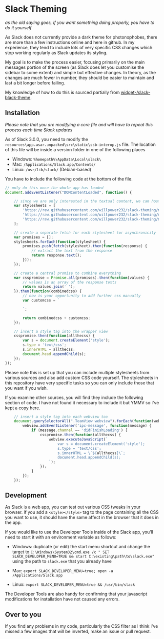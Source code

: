 # Slack Theming

_as the old saying goes, if you want something doing properly, you have to do it yourself_

As Slack does not currently provide a dark theme for photonophobes, there are more than a few instructions online and here in github. In my experience, they tend to include lots of very specific CSS changes which stop working regularly as Slack updates its styling.

My goal is to make the process easier, focusing primarily on the main messages portion of the screen (as Slack does let you customise the sidebar to some extent) and simple but effective changes. In theory, as the changes are much fewer in number, they should be easier to maintain and last a bit longer before failing.

My knowledge of how to do this is sourced partially from [widget-/slack-black-theme](https://github.com/widget-/slack-black-theme).

## Installation

*Please note that you are modifying a core file and will have to repeat this process each time Slack updates*

As of Slack 3.0.0, you need to modify the `resources\app.asar.unpacked\src\static\ssb-interop.js` file. The location of this file will be inside a version folder in one of the following places

* Windows: `%homepath%\AppData\Local\slack\`
* Mac: `/Applications/Slack.app/Contents/`
* Linux: `/usr/lib/slack/` (Debian-based)

You have to include the following code at the bottom of the file.

```js
// only do this once the whole app has loaded
document.addEventListener("DOMContentLoaded", function() {

	// since we are only interested in the textual content, we can host stylesheets at github
	var stylesheets = [
		'https://raw.githubusercontent.com/willpower232/slack-theming/master/stylesheets/fontnunito.css',
		'https://raw.githubusercontent.com/willpower232/slack-theming/master/stylesheets/darkbyinversefilter.css',
		'https://raw.githubusercontent.com/willpower232/slack-theming/master/stylesheets/sidebarlinksrounded.css',
	];

	// create a separate fetch for each stylesheet for asynchronicity
	var promises = [];
	stylesheets.forEach(function(stylesheet) {
		promises.push(fetch(stylesheet).then(function(response) {
			// extract the text from the response
			return response.text();
		}));
	});

	// create a central promise to combine everything
	var csspromise = Promise.all(promises).then(function(values) {
		// values is an array of the response texts
		return values.join(' ');
	}).then(function(combinedcss) {
		// now is your opportunity to add further css manually
		var customcss = `

		`;

		return combinedcss + customcss;
	});

	// insert a style tag into the wrapper view
	csspromise.then(function(allthecss) {
		var s = document.createElement('style');
		s.type = 'text/css';
		s.innerHTML = allthecss;
		document.head.appendChild(s);
	});
});
```

Please note this is set up that you can include multiple stylesheets from various sources and also add custom CSS code yourself. The stylesheets in this repository have very specific tasks so you can only include those that you want if you wish.

If you examine other sources, you will find they include the following section of code. I have not found it necessary to include it but YMMV so I've kept a copy here.

```js
	// insert a style tag into each webview too
	document.querySelectorAll(".TeamView webview").forEach(function(webview) {
		webview.addEventListener('ipc-message', function(message) {
			if (message.channel == 'didFinishLoading') {
				csspromise.then(function(allthecss) {
					webview.executeJavaScript(`
						var s = document.createElement('style');
						s.type = 'text/css';
						s.innerHTML = \`${allthecss}\`;
						document.head.appendChild(s);
					`);
				});
			}
		});
	});
```

## Development

As Slack is a web app, you can test out various CSS tweaks in your browser. If you add a `<style></style>` tag to the page containing all the CSS you want to use, it should have the same affect in the browser that it does in the app.

If you would like to use the Developer Tools inside of the Slack app, you'll need to start it with an environment variable as follows:

* Windows: duplicate (or edit) the start menu shortcut and change the target to `C:\Windows\System32\cmd.exe /c " SET SLACK_DEVELOPER_MENU=TRUE && start C:\existing\path\to\slack.exe"` using the path to `slack.exe` that you already have

* Mac: `export SLACK_DEVELOPER_MENU=true; open -a /Applications/Slack.app`

* Linux: `export SLACK_DEVELOPER_MENU=true && /usr/bin/slack`

The Developer Tools are also handy for confirming that your javascript modifications for installation have not caused any errors.

## Over to you

If you find any problems in my code, particularly the CSS filter as I think I've missed a few images that will be inverted, make an issue or pull request.
